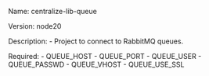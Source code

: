 Name: centralize-lib-queue

Version: node20

Description: 
    - Project to connect to RabbitMQ queues.

Required:
    - QUEUE_HOST
    - QUEUE_PORT
    - QUEUE_USER
    - QUEUE_PASSWD
    - QUEUE_VHOST
    - QUEUE_USE_SSL
